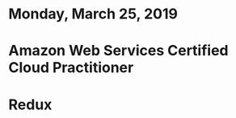 Monday, March 25, 2019
====================
# Amazon Web Services Certified Cloud Practitioner
# Redux 